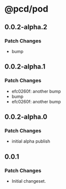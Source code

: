 # @pcd/pod

## 0.0.2-alpha.2

### Patch Changes

- bump

## 0.0.2-alpha.1

### Patch Changes

- efc0260f: another bump
- bump
- efc0260f: another bump

## 0.0.2-alpha.0

### Patch Changes

- initial alpha publish

## 0.0.1

### Patch Changes

- Initial changeset.
